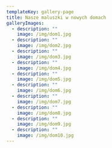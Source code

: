 ```yaml
---
templateKey: gallery-page
title: Nasze maluszki w nowych domach
galleryImages:
  - description: ""
    image: /img/dom1.jpg
  - description: ""
    image: /img/dom2.jpg
  - description: ""
    image: /img/dom3.jpg
  - description: ""
    image: /img/dom4.jpg
  - description: ""
    image: /img/dom5.jpg
  - description: ""
    image: /img/dom6.jpg
  - description: ""
    image: /img/dom7.jpg
  - description: ""
    image: /img/dom8.jpg
  - description: ""
    image: /img/dom9.jpg
  - description: ""
    image: /img/dom10.jpg
---
```

